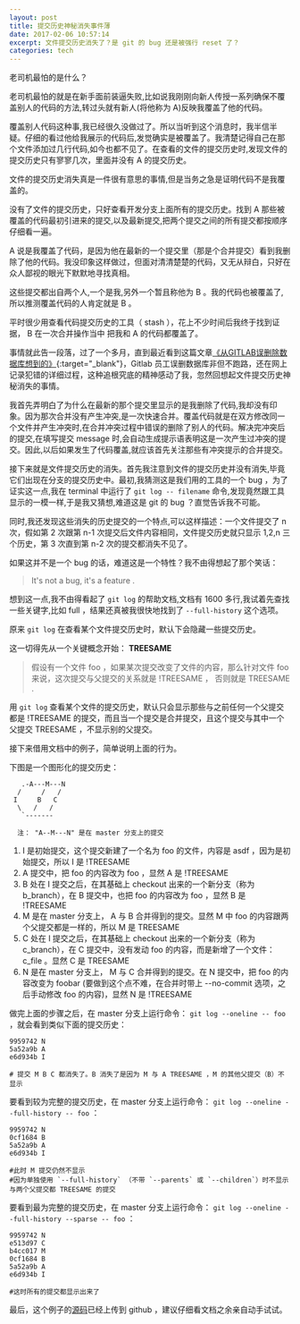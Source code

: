 ```yaml
---
layout: post
title: 提交历史神秘消失事件薄
date: 2017-02-06 10:57:14
excerpt: 文件提交历史消失了？是 git 的 bug 还是被强行 reset 了？
categories: tech
---
```


老司机最怕的是什么？

老司机最怕的就是在新手面前装逼失败,比如说我刚刚向新人传授一系列确保不覆盖别人的代码的方法,转过头就有新人(将他称为 A)反映我覆盖了他的代码。

覆盖别人代码这种事,我已经很久没做过了。所以当听到这个消息时，我半信半疑。仔细的看过他给我展示的代码后,发觉确实是被覆盖了。我清楚记得自己在那个文件添加过几行代码,如今也都不见了。在查看的文件的提交历史时,发现文件的提交历史只有寥寥几次，里面并没有 A 的提交历史。

文件的提交历史消失真是一件很有意思的事情,但是当务之急是证明代码不是我覆盖的。

没有了文件的提交历史，只好查看开发分支上面所有的提交历史。找到 A 那些被覆盖的代码最初引进来的提交,以及最新提交,把两个提交之间的所有提交都按顺序仔细看一遍。

A 说是我覆盖了代码，是因为他在最新的一个提交里（那是个合并提交）看到我删除了他的代码。我没印象这样做过，但面对清清楚楚的代码，又无从辩白，只好在众人鄙视的眼光下默默地寻找真相。

这些提交都出自两个人,一个是我,另外一个暂且称他为 B 。我的代码也被覆盖了,所以推测覆盖代码的人肯定就是 B 。

平时很少用查看代码提交历史的工具（ stash ），花上不少时间后我终于找到证据， B 在一次合并操作当中 把我和 A 的代码都覆盖了。

事情就此告一段落，过了一个多月，直到最近看到这篇文章[《从GITLAB误删除数据库想到的》](http://coolshell.cn/articles/17680.html){:target="_blank"}，Gitlab 员工误删数据库非但不跑路，还在网上记录犯错的详细过程，这种追根究底的精神感动了我，忽然回想起文件提交历史神秘消失的事情。

我首先弄明白了为什么在最新的那个提交里显示的是我删除了代码,我却没有印象。因为那次合并没有产生冲突,是一次快速合并。覆盖代码就是在双方修改同一个文件并产生冲突时,在合并冲突过程中错误的删除了别人的代码。解决完冲突后的提交,在填写提交 message 时,会自动生成提示语表明这是一次产生过冲突的提交。因此,以后如果发生了代码覆盖,就应该首先关注那些有冲突提示的合并提交。

接下来就是文件提交历史的消失。首先我注意到文件的提交历史并没有消失,毕竟它们出现在分支的提交历史中。最初,我猜测这是我们用的工具的一个 bug ，为了证实这一点,我在 terminal 中运行了 `git log -- filename` 命令,发现竟然跟工具显示的一模一样,于是我又猜想,难道这是 git 的 bug ？直觉告诉我不可能。

同时,我还发现这些消失的历史提交的一个特点,可以这样描述：一个文件提交了 n 次，假如第 2 次跟第 n-1 次提交后文件内容相同，文件提交历史就只显示 1,2,n 三个历史，第 3 次直到第 n-2 次的提交都消失不见了。

如果这并不是一个 bug 的话，难道这是一个特性？我不由得想起了那个笑话： 

> It's not a bug, it's a feature . 

想到这一点,我不由得看起了 `git log` 的帮助文档,文档有 1600 多行,我试着先查找一些关键字,比如 full ，结果还真被我很快地找到了 `--full-history` 这个选项。

原来 `git log` 在查看某个文件提交历史时，默认下会隐藏一些提交历史。

这一切得先从一个关键概念开始： **TREESAME**

> 假设有一个文件 foo ，如果某次提交改变了文件的内容，那么针对文件 foo 来说，这次提交与父提交的关系就是 !TREESAME ， 否则就是 TREESAME .

用 `git log` 查看某个文件的提交历史，默认只会显示那些与之前任何一个父提交都是 !TREESAME 的提交，而且当一个提交是合并提交，且这个提交与其中一个父提交 TREESAME ，不显示别的父提交。

接下来借用文档中的例子，简单说明上面的行为。

下图是一个图形化的提交历史：

```
   .-A---M---N 
  /     /   / 
 I     B   C  
  \   /   /  
   `-------

  注： "A--M---N" 是在 master 分支上的提交
```

1. I 是初始提交，这个提交新建了一个名为 foo 的文件，内容是 asdf ，因为是初始提交，所以 I 是 !TREESAME
2. A 提交中，把 foo 的内容改为 foo ，显然 A 是 !TREESAME
3. B 处在 I 提交之后，在其基础上 checkout 出来的一个新分支（称为 b_branch），在 B 提交中，也把 foo 的内容改为 foo ，显然 B 是 !TREESAME
4. M 是在 master 分支上， A 与 B 合并得到的提交。显然 M 中 foo 的内容跟两个父提交都是一样的，所以 M 是 TREESAME
5. C 处在 I 提交之后，在其基础上 checkout 出来的一个新分支（称为 c_branch），在 C 提交中，没有发动 foo 的内容，而是新增了一个文件： c_file 。显然 C 是 TREESAME
6. N 是在 master 分支上， M 与 C 合并得到的提交。在 N 提交中，把 foo 的内容改变为 foobar (要做到这个点不难，在合并时带上 --no-commit 选项，之后手动修改 foo 的内容)，显然 N 是 !TREESAME

做完上面的步骤之后，在 master 分支上运行命令： `git log --oneline -- foo` ，就会看到类似下面的提交历史：

    9959742 N
    5a52a9b A
    e6d934b I
    
    # 提交 M B C 都消失了。B 消失了是因为 M 与 A TREESAME ，M 的其他父提交（B）不显示

要看到较为完整的提交历史，在 master 分支上运行命令： `git log --oneline --full-history -- foo` ：

    9959742 N
    0cf1684 B
    5a52a9b A
    e6d934b I
    
    #此时 M 提交仍然不显示
    #因为单独使用 `--full-history` （不带 `--parents` 或 `--children`）时不显示与两个父提交都 TREESAME 的提交


要看到最为完整的提交历史，在 master 分支上运行命令： `git log --oneline --full-history --sparse -- foo` ：

    9959742 N
    e513d97 C
    b4cc017 M
    0cf1684 B
    5a52a9b A
    e6d934b I

    #这时所有的提交都显示出来了

最后，这个例子的[源码](https://github.com/zymiboxpay/git_log_full_history)已经上传到 github ，建议仔细看文档之余亲自动手试试。